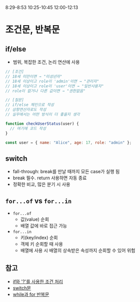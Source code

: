 8:29-8:53
10:25-10:45
12:00-12:13

# 조건문, 반복문

## if/else

- 범위, 복잡한 조건, 논리 연산에 사용

```javascript
// [조건]
// 18세 미만이면 → "미성년자"
// 18세 이상이고 role이 'admin'이면 → "관리자"
// 18세 이상이고 role이 'user'이면 → "일반사용자"
// role이 없거나 다른 값이면 → "권한없음"

// [질문]
// if/else 체인으로 작성
// 삼항연산자로도 작성
// 실무에서는 어떤 방식이 더 좋을지 생각

function checkUserStatus(user) {
  // 여기에 코드 작성
}

const user = { name: "Alice", age: 17, role: "admin" };
```

## switch

- fall-through: break를 만날 때까지 모든 case가 실행 됨
- break 필수. return 사용하면 자동 종료
- 정확한 비교, 많은 분기 시 사용

## `for...of` vs `for...in`

- `for...of`
  - 값(value) 순회
  - 배열 값에 바로 접근 가능
- `for...in`
  - 키(key/index) 순회
  - 객체 키 순회할 때 사용
  - 배열에 사용 시 배열의 상속받은 속성까지 순회할 수 있어 위험

## 참고

- [if와 '?'를 사용한 조건 처리](https://ko.javascript.info/ifelse)
- [switch문](https://ko.javascript.info/switch)
- [while과 for 반복문](https://ko.javascript.info/while-for)
